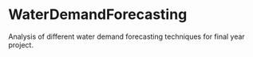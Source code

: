 # WaterDemandForecasting
Analysis of different water demand forecasting techniques for final year project. 
